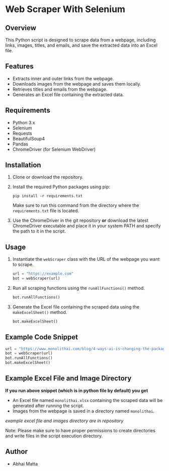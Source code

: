 # Web Scraper With Selenium

## Overview
This Python script is designed to scrape data from a webpage, including links, images, titles, and emails, and save the extracted data into an Excel file.

## Features
- Extracts inner and outer links from the webpage.
- Downloads images from the webpage and saves them locally.
- Retrieves titles and emails from the webpage.
- Generates an Excel file containing the extracted data.

## Requirements
- Python 3.x
- Selenium
- Requests
- BeautifulSoup4
- Pandas
- ChromeDriver (for Selenium WebDriver)

## Installation
1. Clone or download the repository.
2. Install the required Python packages using pip:
    ```
    pip install -r requirements.txt
    ```
    Make sure to run this command from the directory where the `requirements.txt` file is located.

3. Use the ChromeDriver in the git repository **or** download the latest ChromeDriver executable and place it in your system PATH and specify the path to it in the script.

## Usage
1. Instantiate the `webScraper` class with the URL of the webpage you want to scrape.
    ```python
    url = "https://example.com"
    bot = webScraper(url)
    ```
2. Run all scraping functions using the `runAllFunctions()` method.
    ```python
    bot.runAllFunctions()
    ```
3. Generate the Excel file containing the scraped data using the `makeExcelSheet()` method.
    ```python
    bot.makeExcelSheet()
    ```

## Example Code Snippet
```python
url = "https://www.monolithai.com/blog/4-ways-ai-is-changing-the-packaging-industry"
bot = webScraper(url)
bot.runAllFunctions()
bot.makeExcelSheet()
```
## Example Excel File and Image Directory
**If you run above snippet (which is in python file by default) you get**
- An Excel file named `monolithai.xlsx` containing the scraped data will be generated after running the script.
- Images from the webpage is saved in a directory named `monolithai`.

*example excel file and images directory are in repository*

Note: Please make sure to have proper permissions to create directories and write files in the script execution directory.

## Author
- Abhai Matta